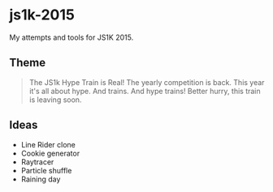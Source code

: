 js1k-2015
=========

My attempts and tools for JS1K 2015.

## Theme

> The JS1k Hype Train is Real!
> The yearly competition is back. This year it's all about hype. And trains. And hype trains! Better hurry, this train is leaving soon.

## Ideas

- Line Rider clone
- Cookie generator
- Raytracer
- Particle shuffle
- Raining day
